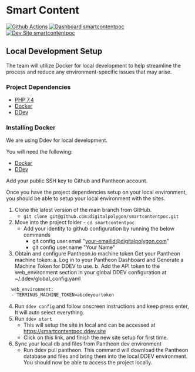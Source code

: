 # Smart Content

[![Github Actions](https://github.com/digitalpolygon/smartcontentpoc/actions/workflows/build_deploy_and_test.yml/badge.svg)](https://github.com/digitalpolygon/smartcontentpoc/actions/workflows/build_deploy_and_test.yml)
[![Dashboard smartcontentpoc](https://img.shields.io/badge/dashboard-smartcontentpoc-yellow.svg)](https://dashboard.pantheon.io/sites/81d0d72f-3257-43f2-a7fe-333c0b2bee9f#dev/code)
[![Dev Site smartcontentpoc](https://img.shields.io/badge/site-smartcontentpoc-blue.svg)](http://dev-smartcontentpoc.pantheonsite.io/)

## Local Development Setup
The team will utilize Docker for local development to help streamline the process and reduce any environment-specific issues that may arise.
### Project Dependencies

* [PHP 7.4](http://php.net/manual/en/install.php)
* [Docker](https://www.docker.com/products/docker-desktop)
* [DDev](https://ddev.readthedocs.io/en/stable/#installation)
### Installing Docker
We are using Ddev for local development.

You will need the following:
* [Docker](https://www.docker.com/products/docker-desktop)
* [DDev](https://ddev.readthedocs.io/en/stable/#installation)

Add your public SSH key to Github and Pantheon account.

Once you have the project dependencies setup on your local environment, you should be able to setup your local environment with the sites.

1. Clone the latest version of the main branch from GitHub.
    - `git clone git@github.com:digitalpolygon/smartcontentpoc.git`
2. Move into the project folder - `cd smartcontentpoc`
    - Add your identity to github configuration by running the below commands
      - git config user.email "your-emailid@digitalpolygon.com"
      - git config user.name "Your Name"
3. Obtain and configure Pantheon.io machine token
Get your Pantheon machine token: a. Log in to your Pantheon Dashboard and Generate a Machine Token for DDEV to use. b. Add the API token to the web_environment section in your global DDEV configuration at ~/.ddev/global_config.yaml

```sh
  web_environment:
  - TERMINUS_MACHINE_TOKEN=abcdeyourtoken
  ```
4. Run ```ddev config``` and follow onscreen instructions and keep press enter, It will auto select everything.
5. Run ```ddev start```
   - This will setup the site in local and can be accessed at https://smartcontentpoc.ddev.site
   - Click on this link, and finish the new site setup for first time.
6. Sync your local db and files from Pantheon dev environment
   - Run ddev pull pantheon. This command will download the Pantheon database and files and bring them into the local DDEV environment. You should now be able to access the project locally.
